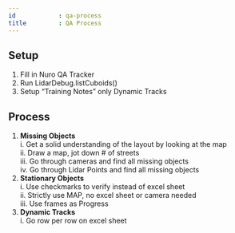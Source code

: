 ```yaml
---
id            : qa-process
title         : QA Process
---
```


## Setup
1. Fill in Nuro QA Tracker
2. Run LidarDebug.listCuboids()
3. Setup “Training Notes” only Dynamic Tracks

## Process
1. **Missing Objects**  
	i. Get a solid understanding of the layout by looking at the map  
	ii. Draw a map, jot down # of streets  
	iii. Go through cameras and find all missing objects  
	iv. Go through Lidar Points and find all missing objects  
2. **Stationary Objects**  
	i. Use checkmarks to verify instead of excel sheet  
	ii. Strictly use MAP, no excel sheet or camera needed  
	iii. Use frames as Progress  
3. **Dynamic Tracks**  
	i. Go row per row on excel sheet  
